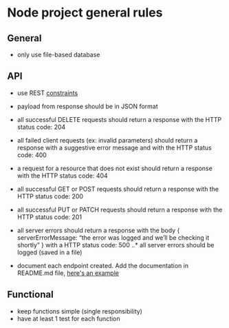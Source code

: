 # Node project general rules
## General
* only use file-based database

## API
* use REST [constraints](https://en.wikipedia.org/wiki/Representational_state_transfer#Architectural_constraints)
* payload from response should be in JSON format
* all successful DELETE requests should return a response with the HTTP status code: 204
* all failed client requests (ex: invalid parameters) should return a response with a suggestive error message and with the HTTP status code: 400
* a request for a resource that does not exist should return a response with the HTTP status code: 404
* all successful GET or POST requests should return a response with the HTTP status code: 200
* all successful PUT or PATCH requests should return a response with the HTTP status code: 201
* all server errors should return a response with the body { serverErrorMessage: “the error was logged and we’ll be checking it shortly” } with a HTTP status code: 500
..* all server errors should be logged (saved in a file)

* document each endpoint created. Add the documentation in README.md file, [here's an example](https://gist.github.com/iros/3426278)

## Functional
* keep functions simple (single responsibility)
* have at least 1 test for each function


